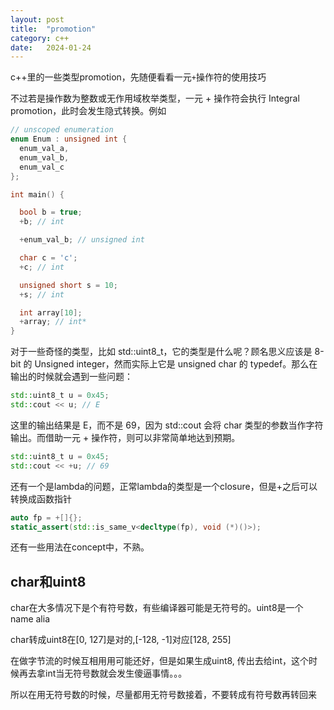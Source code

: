 ```yaml
---
layout: post
title:  "promotion"
category: c++
date:   2024-01-24
---
```


c++里的一些类型promotion，先随便看看一元`+`操作符的使用技巧


不过若是操作数为整数或无作用域枚举类型，一元 + 操作符会执行 Integral promotion，此时会发生隐式转换。例如

```c++
// unscoped enumeration
enum Enum : unsigned int {
  enum_val_a,
  enum_val_b,
  enum_val_c
};

int main() {

  bool b = true;
  +b; // int

  +enum_val_b; // unsigned int

  char c = 'c';
  +c; // int

  unsigned short s = 10;
  +s; // int

  int array[10];
  +array; // int*
}
```

对于一些奇怪的类型，比如 std::uint8_t，它的类型是什么呢？顾名思义应该是 8-bit 的 Unsigned integer，然而实际上它是 unsigned char 的 typedef。那么在输出的时候就会遇到一些问题：


```c++
std::uint8_t u = 0x45;
std::cout << u; // E
```

这里的输出结果是 E，而不是 69，因为 std::cout 会将 char 类型的参数当作字符输出。而借助一元 + 操作符，则可以非常简单地达到预期。

```c++
std::uint8_t u = 0x45;
std::cout << +u; // 69
```

还有一个是lambda的问题，正常lambda的类型是一个closure，但是+之后可以转换成函数指针

```c++
auto fp = +[]{};
static_assert(std::is_same_v<decltype(fp), void (*)()>);
```

还有一些用法在concept中，不熟。

## char和uint8

char在大多情况下是个有符号数，有些编译器可能是无符号的。uint8是一个name alia

char转成uint8在[0, 127]是对的,[-128, -1]对应[128, 255]

在做字节流的时候互相用用可能还好，但是如果生成uint8, 传出去给int，这个时候再去拿int当无符号数就会发生傻逼事情。。。

所以在用无符号数的时候，尽量都用无符号数接着，不要转成有符号数再转回来
